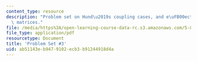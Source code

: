 ```yaml
---
content_type: resource
description: "Problem set on Hund\u2019s coupling cases, and e\uFB00ective Hamiltonian\
  \ matrices."
file: /media/https%3A/open-learning-course-data-rc.s3.amazonaws.com/5-80-small-molecule-spectroscopy-and-dynamics-fall-2008/ab51143eb9479102ecb3b91244918d4a_ps3_1985.pdf
file_type: application/pdf
resourcetype: Document
title: 'Problem Set #3'
uid: ab51143e-b947-9102-ecb3-b91244918d4a
---
```

